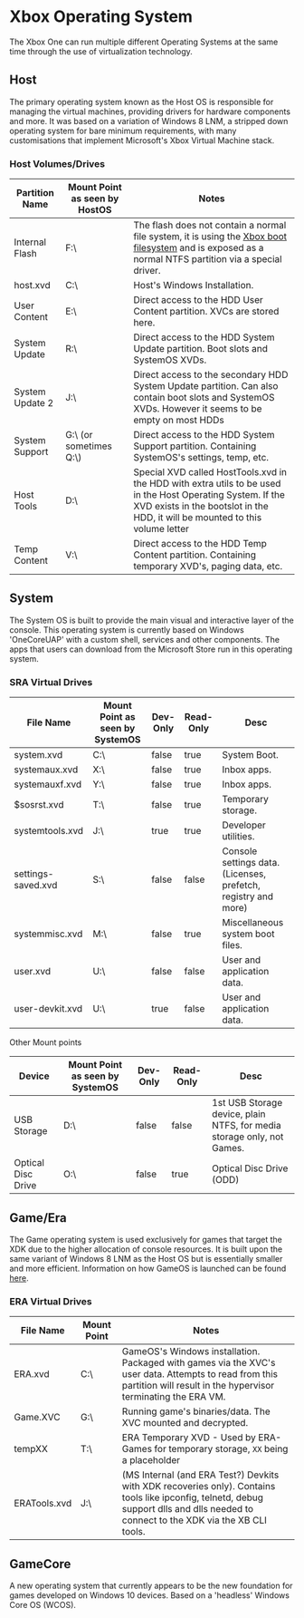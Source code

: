 <!-- TITLE: Xbox Operating System -->
<!-- SUBTITLE: Structure of the Xbox Operating System -->

# Xbox Operating System

The Xbox One can run multiple different Operating Systems at the same time through the use of virtualization technology. 

## Host

The primary operating system known as the Host OS is responsible for
managing the virtual machines, providing drivers for hardware components
and more. It was based on a variation of Windows 8 LNM, a stripped down
operating system for bare minimum requirements, with many customisations
that implement Microsoft's Xbox Virtual Machine stack.

### Host Volumes/Drives

| Partition Name  | Mount Point as seen by HostOS | Notes                                                                                                                                                                                        |
| --------------- | ----------------------------- | -------------------------------------------------------------------------------------------------------------------------------------------------------------------------------------------- |
| Internal Flash  | F:\\                          | The flash does not contain a normal file system, it is using the [Xbox boot filesystem](../boot/xbox-boot-file-system.md) and is exposed as a normal NTFS partition via a special driver.    |
| host.xvd        | C:\\                          | Host's Windows Installation.                                                                                                                                                                 |
| User Content    | E:\\                          | Direct access to the HDD User Content partition. XVCs are stored here.                                                                                                                       |
| System Update   | R:\\                          | Direct access to the HDD System Update partition. Boot slots and SystemOS XVDs.                                                                                                              |
| System Update 2 | J:\\                          | Direct access to the secondary HDD System Update partition. Can also contain boot slots and SystemOS XVDs. However it seems to be empty on most HDDs                                         |
| System Support  | G:\\ (or sometimes Q:\\)      | Direct access to the HDD System Support partition. Containing SystemOS's settings, temp, etc.                                                                                                |
| Host Tools      | D:\\                          | Special XVD called HostTools.xvd in the HDD with extra utils to be used in the Host Operating System. If the XVD exists in the bootslot in the HDD, it will be mounted to this volume letter |
| Temp Content    | V:\\                          | Direct access to the HDD Temp Content partition. Containing temporary XVD's, paging data, etc.                                                                                               |

## System

The System OS is built to provide the main visual and interactive layer
of the console. This operating system is currently based on Windows
'OneCoreUAP' with a custom shell, services and other components. The apps that users can download from the Microsoft Store run in this operating system.

### SRA Virtual Drives

| File Name          | Mount Point as seen by SystemOS | Dev-Only | Read-Only | Desc                                       |
| ------------------ | ----------- | -------- | --------- | -------------------------------------------------------------- |
| system.xvd         | C:\\        | false    | true      | System Boot.                                                   |
| systemaux.xvd      | X:\\        | false    | true      | Inbox apps.                                                    |
| systemauxf.xvd     | Y:\\        | false    | true      | Inbox apps.                                                    |
| $sosrst.xvd        | T:\\        | false    | true      | Temporary storage.                                             |
| systemtools.xvd    | J:\\        | true     | true      | Developer utilities.                                           |
| settings-saved.xvd | S:\\        | false    | false     | Console settings data. (Licenses, prefetch, registry and more) |
| systemmisc.xvd     | M:\\        | false    | true      | Miscellaneous system boot files.                               |
| user.xvd           | U:\\        | false    | false     | User and application data.                                     |
| user-devkit.xvd    | U:\\        | true     | false     | User and application data.                                     |

Other Mount points

| Device                        | Mount Point as seen by SystemOS | Dev-Only | Read-Only | Desc                                              |
| ----------------------------- | ----------- | -------- | --------- | --------------------------------------------------------------------- |
| USB Storage                   | D:\\        | false    | false     | 1st USB Storage device, plain NTFS, for media storage only, not Games.|
| Optical Disc Drive            | O:\\        | false    | true      | Optical Disc Drive (ODD)                                              |

## Game/Era

The Game operating system is used exclusively for games that target the
XDK due to the higher allocation of console resources. It is built upon
the same variant of Windows 8 LNM as the Host OS but is essentially
smaller and more efficient.  Information on how GameOS is launched can be found [here](../games/launching.md).

### ERA Virtual Drives

| File Name    | Mount Point | Notes                                                                                                                                                                                 |
| ------------ | ----------- | ------------------------------------------------------------------------------------------------------------------------------------------------------------------------------------- |
| ERA.xvd      | C:\\        | GameOS's Windows installation. Packaged with games via the XVC's user data. Attempts to read from this partition will result in the hypervisor terminating the ERA VM.                |
| Game.XVC     | G:\\        | Running game's binaries/data. The XVC mounted and decrypted.                                                                                                                          |
| tempXX       | T:\\        | ERA Temporary XVD - Used by ERA-Games for temporary storage, `XX` being a placeholder                                                                                                 |
| ERATools.xvd | J:\\        | (MS Internal (and ERA Test?) Devkits with XDK recoveries only). Contains tools like ipconfig, telnetd, debug support dlls and dlls needed to connect to the XDK via the XB CLI tools. |

## GameCore

A new operating system that currently appears to be the new foundation
for games developed on Windows 10 devices. Based on a 'headless' Windows
Core OS (WCOS).
